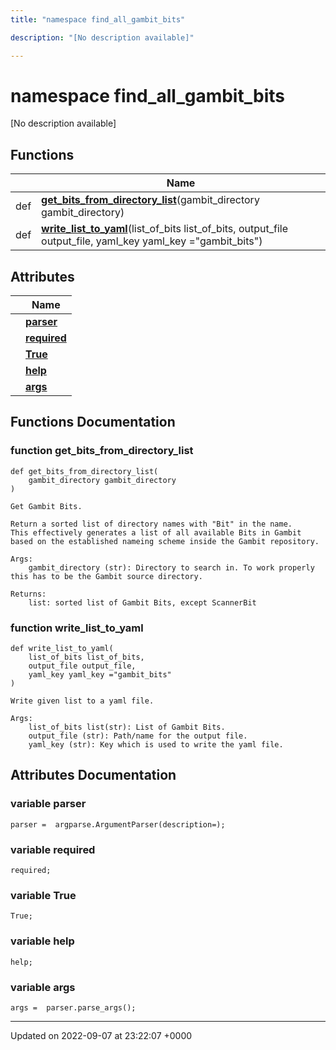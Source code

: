 ```yaml
---
title: "namespace find_all_gambit_bits"

description: "[No description available]"

---
```


# namespace find_all_gambit_bits

[No description available]

## Functions

|                | Name           |
| -------------- | -------------- |
| def | **[get_bits_from_directory_list](/documentation/code/namespaces/namespacefind__all__gambit__bits/#function-get-bits-from-directory-list)**(gambit_directory gambit_directory) |
| def | **[write_list_to_yaml](/documentation/code/namespaces/namespacefind__all__gambit__bits/#function-write-list-to-yaml)**(list_of_bits list_of_bits, output_file output_file, yaml_key yaml_key ="gambit_bits") |

## Attributes

|                | Name           |
| -------------- | -------------- |
| | **[parser](/documentation/code/namespaces/namespacefind__all__gambit__bits/#variable-parser)**  |
| | **[required](/documentation/code/namespaces/namespacefind__all__gambit__bits/#variable-required)**  |
| | **[True](/documentation/code/namespaces/namespacefind__all__gambit__bits/#variable-true)**  |
| | **[help](/documentation/code/namespaces/namespacefind__all__gambit__bits/#variable-help)**  |
| | **[args](/documentation/code/namespaces/namespacefind__all__gambit__bits/#variable-args)**  |


## Functions Documentation

### function get_bits_from_directory_list

```
def get_bits_from_directory_list(
    gambit_directory gambit_directory
)
```




```
Get Gambit Bits.

Return a sorted list of directory names with "Bit" in the name. 
This effectively generates a list of all available Bits in Gambit based on the established nameing scheme inside the Gambit repository.

Args:
    gambit_directory (str): Directory to search in. To work properly this has to be the Gambit source directory.

Returns:
    list: sorted list of Gambit Bits, except ScannerBit
```


### function write_list_to_yaml

```
def write_list_to_yaml(
    list_of_bits list_of_bits,
    output_file output_file,
    yaml_key yaml_key ="gambit_bits"
)
```




```
Write given list to a yaml file.

Args:
    list_of_bits list(str): List of Gambit Bits.
    output_file (str): Path/name for the output file.
    yaml_key (str): Key which is used to write the yaml file.
```



## Attributes Documentation

### variable parser

```
parser =  argparse.ArgumentParser(description=);
```


### variable required

```
required;
```


### variable True

```
True;
```


### variable help

```
help;
```


### variable args

```
args =  parser.parse_args();
```





-------------------------------

Updated on 2022-09-07 at 23:22:07 +0000